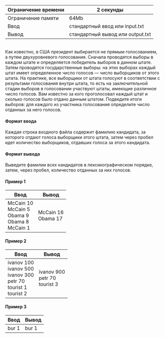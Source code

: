 | Ограничение времени 	| 2 секунды                        	|
|---------------------	|----------------------------------	|
| Ограничение памяти  	| 64Mb                             	|
| Ввод                	| стандартный ввод или input.txt   	|
| Вывод               	| стандартный вывод или output.txt 	|

\
Как известно, в США президент выбирается не прямым голосованием, а путем двухуровневого голосования. Сначала проводятся выборы в каждом штате и определяется победитель выборов в данном штате. Затем проводятся государственные выборы: на этих выборах каждый штат имеет определенное число голосов — число выборщиков от этого штата. На практике, все выборщики от штата голосуют в соответствии с результами голосования внутри штата, то есть на заключительной стадии выборов в голосовании участвуют штаты, имеющие различное число голосов. Вам известно за кого проголосовал каждый штат и сколько голосов было отдано данным штатом. Подведите итоги выборов: для каждого из участника голосования определите число отданных за него голосов.

#### Формат ввода ####
Каждая строка входного файла содержит фамилию кандидата, за которого отдают голоса выборщики этого штата, затем через пробел идет количество выборщиков, отдавших голоса за этого кандидата.

#### Формат вывода ####
Выведите фамилии всех кандидатов в лексикографическом порядке, затем, через пробел, количество отданных за них голосов.

#### Пример 1 ####

 | Ввод                                        	| Вывод              	|
|---------------------------------------------	|--------------------	|
| McCain 10  <br /> McCain 5  <br /> Obama 9 <br /> Obama   8  <br /> McCain 1 	| McCain 16  <br /> Obama 17 	|


#### Пример 2 ####

| Ввод                                                         	| Вывод                        	|
|--------------------------------------------------------------	|------------------------------	|
| ivanov 100   <br /> ivanov 500   <br /> ivanov 300   <br /> petr 70   <br /> tourist 1   <br /> tourist 2 	| ivanov 900   <br /> petr 70   <br /> tourist 3 	|

#### Пример 3 ####

| Ввод  	| Вывод 	|
|-------	|-------	|
| bur 1 	| bur 1 	|
